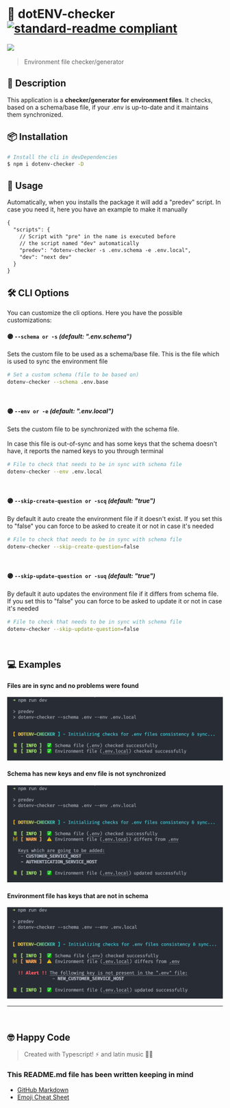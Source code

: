# 🔌 dotENV-checker [![standard-readme compliant](https://img.shields.io/badge/readme%20style-standard-brightgreen.svg?style=flat-square)](https://github.com/RichardLitt/standard-readme)

<img src="https://img.shields.io/npm/v/dotenv-checker?style=for-the-badge" />

> Environment file checker/generator

## 🔖 Description

This application is a **checker/generator for environment files**. It checks, based on a schema/base file, if your .env is up-to-date and it maintains them synchronized.

## 📦 Installation

```zsh
# Install the cli in devDependencies
$ npm i dotenv-checker -D
```

## 🚀 Usage

Automatically, when you installs the package it will add a "predev" script. In case you need it, here you have an example to make it manually

```jsonc
{
  "scripts": {
    // Script with "pre" in the name is executed before
    // the script named "dev" automatically
    "predev": "dotenv-checker -s .env.schema -e .env.local",
    "dev": "next dev"
  }
}
```

## 🛠️ CLI Options

You can customize the cli options. Here you have the possible customizations:

#### 🟣 `--schema or -s` _(default: ".env.schema")_

Sets the custom file to be used as a schema/base file. This is the file which is used to sync the environment file

```zsh
# Set a custom schema (file to be based on)
dotenv-checker --schema .env.base
```

<br>

#### 🟣 `--env or -e` _(default: ".env.local")_

Sets the custom file to be synchronized with the schema file. <br><br>In case this file is out-of-sync and has some keys that the schema doesn't have, it reports the named keys to you through terminal

```bash
# File to check that needs to be in sync with schema file
dotenv-checker --env .env.local
```

<br>

#### 🟣 `--skip-create-question or -scq` _(default: "true")_

By default it auto create the environment file if it doesn't exist. If you set this to "false" you can force to be asked to create it or not in case it's needed

```bash
# File to check that needs to be in sync with schema file
dotenv-checker --skip-create-question=false
```

<br>

#### 🟣 `--skip-update-question or -suq` _(default: "true")_

By default it auto updates the environment file if it differs from schema file. If you set this to "false" you can force to be asked to update it or not in case it's needed

```bash
# File to check that needs to be in sync with schema file
dotenv-checker --skip-update-question=false
```

<br>

## 💻 Examples

#### Files are in sync and no problems were found

<img src="https://github.com/chempogonzalez/dotenv-checker/blob/master/assets/all_ok.png">

#### Schema has new keys and env file is not synchronized

<img src="https://github.com/chempogonzalez/dotenv-checker/blob/master/assets/schema_has_new_keys.png">

#### Environment file has keys that are not in schema

<img src="https://github.com/chempogonzalez/dotenv-checker/blob/master/assets/env_has_keys_are_not_in_schema.png">

------
<br>

## 🤓 Happy Code

> Created with Typescript! ⚡ and latin music 🎺🎵

### This README.md file has been written keeping in mind

- [GitHub Markdown](https://guides.github.com/features/mastering-markdown/)
- [Emoji Cheat Sheet](https://www.webfx.com/tools/emoji-cheat-sheet/)
